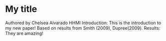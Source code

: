 # My title

Authored by Chelsea Alvarado HHMI
Introduction: This is the introduction to my new paper! Based on results from Smith (2009), Dupree(2009).
Results: They are amazing!
